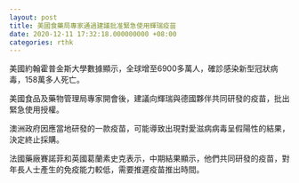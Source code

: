 ```yaml
---
layout: post
title: 美國食藥局專家通過建議批准緊急使用輝瑞疫苗
date: 2020-12-11 17:32:18.000000000 +08:00
categories: rthk
---
```


美國約翰霍普金斯大學數據顯示，全球增至6900多萬人，確診感染新型冠狀病毒，158萬多人死亡。

美國食品及藥物管理局專家開會後，建議向輝瑞與德國夥伴共同研發的疫苗，批出緊急使用授權。

澳洲政府因應當地研發的一款疫苗，可能導致出現對愛滋病病毒呈假陽性的結果，決定終止採購。

法國藥廠賽諾菲和英國葛蘭素史克表示，中期結果顯示，他們共同研發的疫苗，對年長人士產生的免疫能力較低，需要推遲疫苗推出時間。
